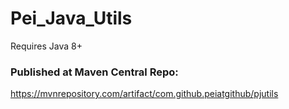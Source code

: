 # Pei_Java_Utils
Requires Java 8+

### Published at Maven Central Repo:

https://mvnrepository.com/artifact/com.github.peiatgithub/pjutils
